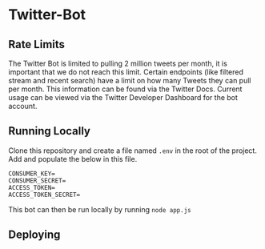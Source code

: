 # Twitter-Bot

## Rate Limits
The Twitter Bot is limited to pulling 2 million tweets per month, it is important that we do not reach this limit. Certain endpoints (like filtered stream and recent search) have a limit on how many Tweets they can pull per month. This information can be found via the Twitter Docs. Current usage can be viewed via the Twitter Developer Dashboard for the bot account.

## Running Locally
Clone this repository and create a file named `.env` in the root of the project. Add and populate the below in this file.

```
CONSUMER_KEY=
CONSUMER_SECRET=
ACCESS_TOKEN=
ACCESS_TOKEN_SECRET=
```

This bot can then be run locally by running ```node app.js```

## Deploying
